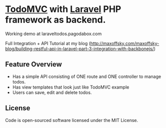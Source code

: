 # [TodoMVC](http://addyosmani.github.com/todomvc/) with [Laravel](http://laravel.com) PHP framework as backend.

Working demo at laraveltodos.pagodabox.com

Full Integration + API Tutorial at my blog (http://maxoffsky.com/maxoffsky-blog/building-restful-api-in-laravel-part-3-integration-with-backbonejs/)

## Feature Overview

- Has a simple API consisting of ONE route and ONE controller to manage todos.
- Has view templates that look just like TodoMVC example
- Users can save, edit and delete todos.


## License
Code is open-sourced software licensed under the MIT License.